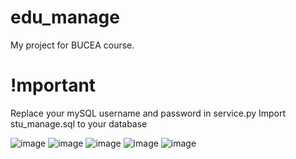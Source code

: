 # edu_manage
My project for BUCEA course.

# !mportant
Replace your mySQL username and password in service.py
Import stu_manage.sql to your database

![image](https://gitee.com/payne-cen/img/stu_manage/home.png)
![image](https://gitee.com/payne-cen/img/stu_manage/student.png)
![image](https://gitee.com/payne-cen/img/stu_manage/course.png)
![image](https://gitee.com/payne-cen/img/stu_manage/choose.png)
![image](https://gitee.com/payne-cen/img/stu_manage/score.png)
